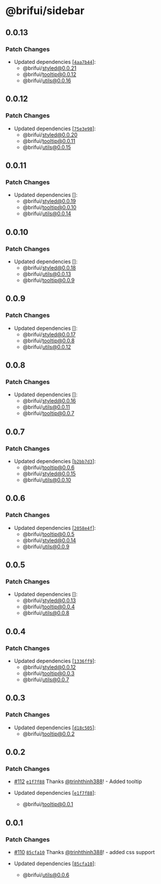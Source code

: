 # @brifui/sidebar

## 0.0.13

### Patch Changes

- Updated dependencies [[`4aa7b44`](https://github.com/brifui-org/brif-ui/commit/4aa7b44b68988dda525a04e03e2f23473298d31b)]:
  - @brifui/styled@0.0.21
  - @brifui/tooltip@0.0.12
  - @brifui/utils@0.0.16

## 0.0.12

### Patch Changes

- Updated dependencies [[`75e3e98`](https://github.com/brifui-org/brif-ui/commit/75e3e98212ce4c30442827d1195dd8b48572e74b)]:
  - @brifui/styled@0.0.20
  - @brifui/tooltip@0.0.11
  - @brifui/utils@0.0.15

## 0.0.11

### Patch Changes

- Updated dependencies []:
  - @brifui/styled@0.0.19
  - @brifui/tooltip@0.0.10
  - @brifui/utils@0.0.14

## 0.0.10

### Patch Changes

- Updated dependencies []:
  - @brifui/styled@0.0.18
  - @brifui/utils@0.0.13
  - @brifui/tooltip@0.0.9

## 0.0.9

### Patch Changes

- Updated dependencies []:
  - @brifui/styled@0.0.17
  - @brifui/tooltip@0.0.8
  - @brifui/utils@0.0.12

## 0.0.8

### Patch Changes

- Updated dependencies []:
  - @brifui/styled@0.0.16
  - @brifui/utils@0.0.11
  - @brifui/tooltip@0.0.7

## 0.0.7

### Patch Changes

- Updated dependencies [[`b2bb7d3`](https://github.com/brifui-org/brif-ui/commit/b2bb7d30d17b4bacc5716964f24da9f522a34be6)]:
  - @brifui/tooltip@0.0.6
  - @brifui/styled@0.0.15
  - @brifui/utils@0.0.10

## 0.0.6

### Patch Changes

- Updated dependencies [[`2058e4f`](https://github.com/brifui-org/brif-ui/commit/2058e4f4fc43139d9b13322c5c50b49f43dc2f28)]:
  - @brifui/tooltip@0.0.5
  - @brifui/styled@0.0.14
  - @brifui/utils@0.0.9

## 0.0.5

### Patch Changes

- Updated dependencies []:
  - @brifui/styled@0.0.13
  - @brifui/tooltip@0.0.4
  - @brifui/utils@0.0.8

## 0.0.4

### Patch Changes

- Updated dependencies [[`1336ff9`](https://github.com/brifui-org/brif-ui/commit/1336ff9dd99899e54da1bd4bfa77168c14c4e662)]:
  - @brifui/styled@0.0.12
  - @brifui/tooltip@0.0.3
  - @brifui/utils@0.0.7

## 0.0.3

### Patch Changes

- Updated dependencies [[`d18c505`](https://github.com/brifui-org/brif-ui/commit/d18c5050016c2288eef733b27930752be46b216b)]:
  - @brifui/tooltip@0.0.2

## 0.0.2

### Patch Changes

- [#112](https://github.com/brifui-org/brif-ui/pull/112) [`e1f7f88`](https://github.com/brifui-org/brif-ui/commit/e1f7f883f827a398041364834b5d5f20ecc73ca8) Thanks [@trinhthinh388](https://github.com/trinhthinh388)! - Added tooltip

- Updated dependencies [[`e1f7f88`](https://github.com/brifui-org/brif-ui/commit/e1f7f883f827a398041364834b5d5f20ecc73ca8)]:
  - @brifui/tooltip@0.0.1

## 0.0.1

### Patch Changes

- [#110](https://github.com/brifui-org/brif-ui/pull/110) [`85cfa10`](https://github.com/brifui-org/brif-ui/commit/85cfa10cca6ad3b3de2d48004e8517068c91df33) Thanks [@trinhthinh388](https://github.com/trinhthinh388)! - added css support

- Updated dependencies [[`85cfa10`](https://github.com/brifui-org/brif-ui/commit/85cfa10cca6ad3b3de2d48004e8517068c91df33)]:
  - @brifui/utils@0.0.6

